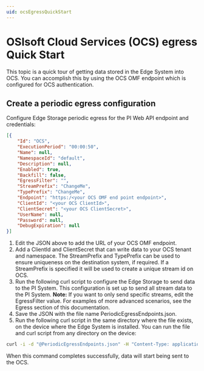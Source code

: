 ```yaml
---
uid: ocsEgressQuickStart
---
```


# OSIsoft Cloud Services (OCS) egress Quick Start

This topic is a quick tour of getting data stored in the Edge System into OCS. You can accomplish this by using the OCS OMF endpoint which is configured for OCS authentication.

## Create a periodic egress configuration

Configure Edge Storage periodic egress for the PI Web API endpoint and credentials:

```json
[{
    "Id": "OCS",
    "ExecutionPeriod": "00:00:50",
    "Name": null,
    "NamespaceId": "default",
    "Description": null,
    "Enabled": true,
    "Backfill": false,
    "EgressFilter": "",
    "StreamPrefix": "ChangeMe",
    "TypePrefix": "ChangeMe",
    "Endpoint": "https:/<your OCS OMF end point endpoint>",
    "ClientId": "<your OCS ClientId>",
    "ClientSecret": "<your OCS ClientSecret>",
    "UserName": null,
    "Password": null,
    "DebugExpiration": null
}]
```

1. Edit the JSON above to add the URL of your OCS OMF endpoint.
2. Add a ClientId and ClientSecret that can write data to your OCS tenant and namespace.
The StreamPrefix and TypePrefix can be used to ensure uniqueness on the destination system, if required. If a StreamPrefix is specified it will be used to create a unique stream id on OCS.
3. Run the following curl script to configure the Edge Storage to send data to the PI System.
This configuration is set up to send all stream data to the PI System.
**Note:** If you want to only send specific streams, edit the EgressFilter value. 
For examples of more advanced scenarios, see the Egress section of this documentation.
4. Save the JSON with the file name PeriodicEgressEndpoints.json.
5. Run the following curl script in the same directory where the file exists, on the device where the Edge System is installed. You can run the file and curl script from any directory on the device:

```bash
curl -i -d "@PeriodicEgressEndpoints.json" -H "Content-Type: application/json" -X PUT http://localhost:5590/api/v1/configuration/storage/PeriodicEgressEndpoints/
```

When this command completes successfully, data will start being sent to the OCS.
